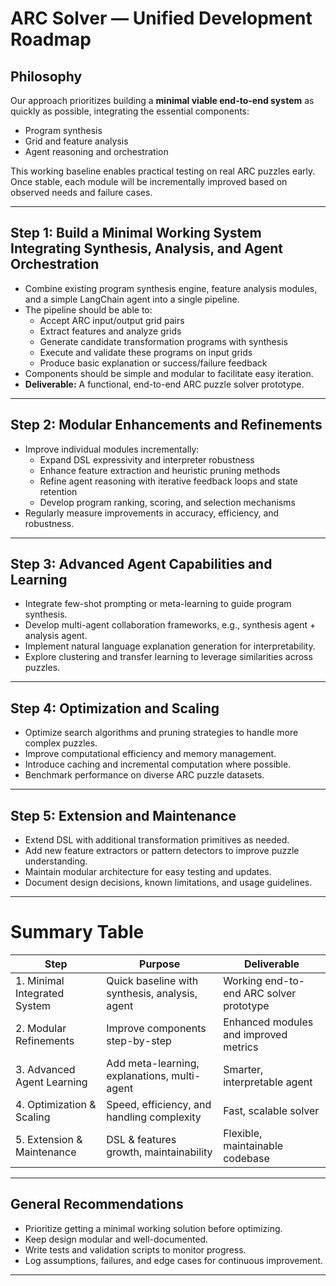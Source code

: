 # ARC Solver — Unified Development Roadmap

## Philosophy

Our approach prioritizes building a **minimal viable end-to-end system** as quickly as possible, integrating the essential components:  
- Program synthesis  
- Grid and feature analysis  
- Agent reasoning and orchestration  

This working baseline enables practical testing on real ARC puzzles early. Once stable, each module will be incrementally improved based on observed needs and failure cases.

---

## Step 1: Build a Minimal Working System Integrating Synthesis, Analysis, and Agent Orchestration

- Combine existing program synthesis engine, feature analysis modules, and a simple LangChain agent into a single pipeline.
- The pipeline should be able to:
  - Accept ARC input/output grid pairs
  - Extract features and analyze grids
  - Generate candidate transformation programs with synthesis
  - Execute and validate these programs on input grids
  - Produce basic explanation or success/failure feedback
- Components should be simple and modular to facilitate easy iteration.
- **Deliverable:** A functional, end-to-end ARC puzzle solver prototype.

---

## Step 2: Modular Enhancements and Refinements

- Improve individual modules incrementally:
  - Expand DSL expressivity and interpreter robustness
  - Enhance feature extraction and heuristic pruning methods
  - Refine agent reasoning with iterative feedback loops and state retention
  - Develop program ranking, scoring, and selection mechanisms
- Regularly measure improvements in accuracy, efficiency, and robustness.

---

## Step 3: Advanced Agent Capabilities and Learning

- Integrate few-shot prompting or meta-learning to guide program synthesis.
- Develop multi-agent collaboration frameworks, e.g., synthesis agent + analysis agent.
- Implement natural language explanation generation for interpretability.
- Explore clustering and transfer learning to leverage similarities across puzzles.

---

## Step 4: Optimization and Scaling

- Optimize search algorithms and pruning strategies to handle more complex puzzles.
- Improve computational efficiency and memory management.
- Introduce caching and incremental computation where possible.
- Benchmark performance on diverse ARC puzzle datasets.

---

## Step 5: Extension and Maintenance

- Extend DSL with additional transformation primitives as needed.
- Add new feature extractors or pattern detectors to improve puzzle understanding.
- Maintain modular architecture for easy testing and updates.
- Document design decisions, known limitations, and usage guidelines.

---

# Summary Table

| Step                        | Purpose                                    | Deliverable                             |
|-----------------------------|--------------------------------------------|---------------------------------------|
| 1. Minimal Integrated System| Quick baseline with synthesis, analysis, agent | Working end-to-end ARC solver prototype|
| 2. Modular Refinements      | Improve components step-by-step             | Enhanced modules and improved metrics  |
| 3. Advanced Agent Learning  | Add meta-learning, explanations, multi-agent | Smarter, interpretable agent           |
| 4. Optimization & Scaling  | Speed, efficiency, and handling complexity  | Fast, scalable solver                   |
| 5. Extension & Maintenance  | DSL & features growth, maintainability      | Flexible, maintainable codebase         |

---

## General Recommendations

- Prioritize getting a minimal working solution before optimizing.
- Keep design modular and well-documented.
- Write tests and validation scripts to monitor progress.
- Log assumptions, failures, and edge cases for continuous improvement.

---

